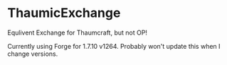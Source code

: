 ThaumicExchange
===============

Equlivent Exchange for Thaumcraft, but not OP!

Currently using Forge for 1.7.10 v1264. Probably won't update this when I change versions.
